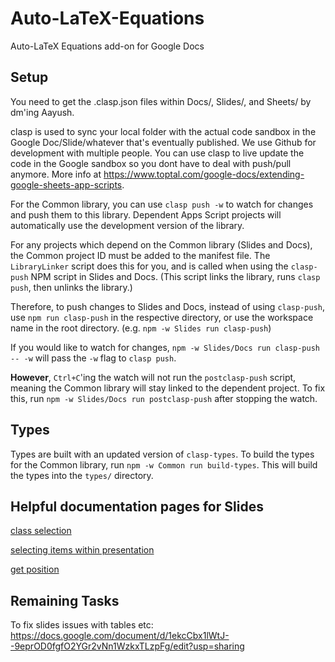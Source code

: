 # Auto-LaTeX-Equations

Auto-LaTeX Equations add-on for Google Docs

## Setup

You need to get the .clasp.json files within Docs/, Slides/, and Sheets/ by dm'ing Aayush.

clasp is used to sync your local folder with the actual code sandbox in the Google Doc/Slide/whatever that's eventually published. We use Github for development with multiple people. You can use clasp to live update the code in the Google sandbox so you dont have to deal with push/pull anymore. More info at https://www.toptal.com/google-docs/extending-google-sheets-app-scripts.

For the Common library, you can use `clasp push -w` to watch for changes and push them to this library. Dependent Apps Script projects will automatically use the development version of the library.

For any projects which depend on the Common library (Slides and Docs), the Common project ID must be added to the manifest file. The `LibraryLinker` script does this for you, and is called when using the `clasp-push` NPM script in Slides and Docs. (This script links the library, runs `clasp push`, then unlinks the library.)

Therefore, to push changes to Slides and Docs, instead of using `clasp-push`, use `npm run clasp-push` in the respective directory, or use the workspace name in the root directory. (e.g. `npm -w Slides run clasp-push`)

If you would like to watch for changes, `npm -w Slides/Docs run clasp-push -- -w` will pass the `-w` flag to `clasp push`.

**However**, `Ctrl+C`'ing the watch will not run the `postclasp-push` script, meaning the Common library will stay linked to the dependent project. To fix this, run `npm -w Slides/Docs run postclasp-push` after stopping the watch.

## Types

Types are built with an updated version of `clasp-types`. To build the types for the Common library, run `npm -w Common run build-types`. This will build the types into the `types/` directory.

## Helpful documentation pages for Slides

[class selection](https://developers.google.com/apps-script/reference/slides/selection)

[selecting items within presentation](https://developers.google.com/apps-script/guides/slides/selecting)

[get position](https://developers.google.com/apps-script/guides/slides/moving-elements)

## Remaining Tasks

To fix slides issues with tables etc: https://docs.google.com/document/d/1ekcCbx1lWtJ--9eprOD0fgfO2YGr2vNn1WzkxTLzpFg/edit?usp=sharing
